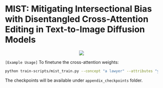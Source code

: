 # MIST: Mitigating Intersectional Bias with Disentangled Cross-Attention Editing in Text-to-Image Diffusion Models
<p align="center">
  <img src="https://github.com/yesiltepe-hidir/mist/assets/70890453/d884b120-0faf-4e18-8d85-a3e3d0a58204" />
</p>

`[Example Usage]` To finetune the cross-attention weights:

```bash
python train-scripts/mist_train.py --concept "a lawyer" --attributes "young woman with glasses, young woman without glasses, old man with glasses, old man without glasses, young man with glasses, young man without glasses, old woman with glasses, old woman without glasses"  --max_bias_diff 0.05  --num_images 20
````

The checkpoints will be available under `appendix_checkpoints` folder.
